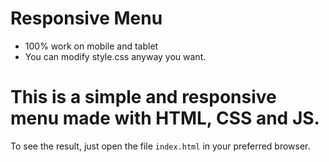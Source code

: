 <h1>Responsive Menu</h1>

- 100% work on mobile and tablet
- You can modify style.css anyway you want.

<h1>This is a simple and responsive menu made with HTML, CSS and JS.</h1>

To see the result, just open the file <code>index.html</code> in your preferred browser.